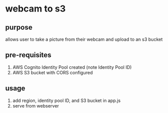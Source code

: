 # webcam to s3

## purpose

allows user to take a picture from their webcam and upload to an s3 bucket

## pre-requisites

1. AWS Cognito Identity Pool created (note Identity Pool ID)
2. AWS S3 bucket with CORS configured

## usage

1. add region, identity pool ID, and S3 bucket in app.js
2. serve from webserver
